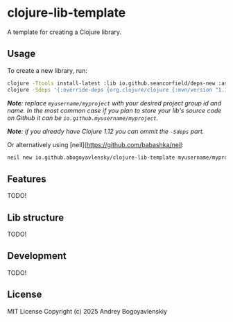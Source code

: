 # clojure-lib-template

A template for creating a Clojure library.

## Usage

To create a new library, run:

```bash
clojure -Ttools install-latest :lib io.github.seancorfield/deps-new :as new
clojure -Sdeps '{:override-deps {org.clojure/clojure {:mvn/version "1.12.0"}}}' -Tnew create :template io.github.abogoyavlensky/clojure-lib-template :name myusername/myproject
```

***Note**: replace `myusername/myproject` with your desired project group id and name. In the most common case if you plan to store your lib's source code on Github it can be `io.github.myusername/myproject`.*

***Note**: if you already have Clojure 1.12 you can ommit the `-Sdeps` part.*

Or alternatively using [neil](https://github.com/babashka/neil:

```bash
neil new io.github.abogoyavlensky/clojure-lib-template myusername/myproject
```

## Features

TODO!

## Lib structure

TODO!

## Development

TODO!

## License
MIT License
Copyright (c) 2025 Andrey Bogoyavlenskiy
